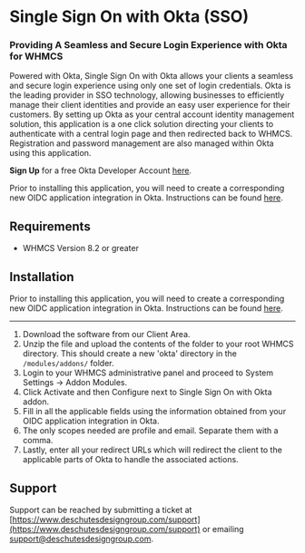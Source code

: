 # Single Sign On with Okta (SSO)

### Providing A Seamless and Secure Login Experience with Okta for WHMCS

Powered with Okta, Single Sign On with Okta allows your clients a seamless and secure login experience using only one set of login credentials. Okta is the leading provider in SSO technology, allowing businesses to efficiently manage their client identities and provide an easy user experience for their customers. By setting up Okta as your central account identity management solution, this application is a one click solution directing your clients to authenticate with a central login page and then redirected back to WHMCS. Registration and password management are also managed within Okta using this application.

**Sign Up** for a free Okta Developer Account [here](https://developer.okta.com/).

Prior to installing this application, you will need to create a corresponding new OIDC application integration in Okta. Instructions can be found [here](https://developer.okta.com/docs/guides/add-an-external-idp/apple/register-app-in-okta/).

## Requirements

- WHMCS Version 8.2 or greater

## Installation

Prior to installing this application, you will need to create a corresponding new OIDC application integration in Okta. Instructions can be found [here](https://developer.okta.com/docs/guides/add-an-external-idp/apple/register-app-in-okta/).

***

1. Download the software from our Client Area.
2. Unzip the file and upload the contents of the folder to your root WHMCS directory. This should create a new 'okta' directory in the `/modules/addons/` folder.
3. Login to your WHMCS administrative panel and proceed to System Settings -> Addon Modules.
4. Click Activate and then Configure next to Single Sign On with Okta addon.
5. Fill in all the applicable fields using the information obtained from your OIDC application integration in Okta.
6. The only scopes needed are profile and email. Separate them with a comma.
7. Lastly, enter all your redirect URLs which will redirect the client to the applicable parts of Okta to handle the associated actions.

## Support
Support can be reached by submitting a ticket at [https://www.deschutesdesigngroup.com/support](https://www.deschutesdesigngroup.com/support) or emailing [support@deschutesdesigngroup.com](mailto://support@deschutesdesigngroup.com).